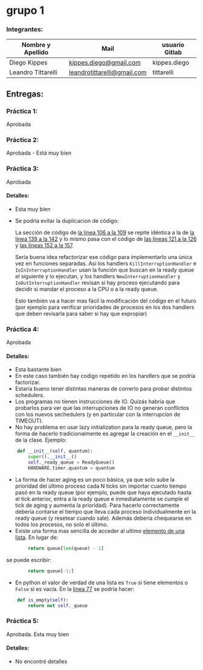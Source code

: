 # grupo 1

### Integrantes:

| Nombre y Apellido  | Mail                        | usuario Gitlab |
|--------------------|-----------------------------|----------------|
| Diego Kippes       | kippes.diego@gmail.com      | kippes.diego   |  
| Leandro Tittarelli | leandrotittarelli@gmail.com | tittarelli     |


## Entregas:

### Práctica 1:
Aprobada

### Práctica 2:
Aprobada - Está muy bien

### Práctica 3:
Aprobada
#### Detalles:
- Esta muy bien
- Se podría evitar la duplicacion de código:
  
  La sección de código de [la línea 106 a la 109](https://gitlab.com/so-unq-2022-s2/grupo_1/-/blob/main/practica_3/so.py#L106-109) se repite idéntica a la de [la línea 139 a la 142](https://gitlab.com/so-unq-2022-s2/grupo_1/-/blob/main/practica_3/so.py#L139-142) y lo mismo pasa con el código de [las líneas 121 a la 126](https://gitlab.com/so-unq-2022-s2/grupo_1/-/blob/main/practica_3/so.py#L121-126) y [las líneas 152 a la 157](https://gitlab.com/so-unq-2022-s2/grupo_1/-/blob/main/practica_3/so.py#L152-157).

  Sería buena idea refactorizar ese código para implementarlo una única vez en funciones separadas. Asi los handlers `KillInterruptionHandler` e `IoInInterruptionHandler` usan la función que buscan en la ready queue el siguiente y lo ejecutan, y los handlers `NewInterruptionHandler` y `IoOutInterruptionHandler` revisan si hay proceso ejecutando para decidir si mandar el proceso a la CPU o a la ready queue.
  
  Esto también va a hacer mas fácil la modificación del código en el futuro (por ejemplo para verificar prioridades de procesos en los dos handlers que deben revisarla para saber si hay que expropiar)

### Práctica 4:
Aprobada
#### Detalles:
- Esta bastante bien
- En este caso también hay codigo repetido en los handlers que se podría factorizar.
- Estaría bueno tener distintas maneras de correrlo para probar distintos schedulers.
- Los programas no tienen instrucciones de IO. Quizás habría que probarlos para ver que las interrupciones de IO no generan conflictos con los nuevos sechedulers (y en particular con la interrupcion de TIMEOUT).
- No hay problema en usar lazy initialization para la ready queue, pero la forma de hacerlo tradicionalmente es agregar la creación en el `__init__` de la clase. Ejemplo:

```python
    def __init__(self, quantum):
        super().__init__()
        self._ready_queue = ReadyQueue()
        HARDWARE.timer.quantum = quantum
```
- La forma de hacer aging es un poco básica, ya que solo sube la prioridad del último proceso cada N ticks sin importar cuanto tiempo pasó en la ready queue (por ejemplo, puede que haya ejecutado hasta el tick anterior, entra a la ready queue e inmediatamente se cumple el tick de aging y aumenta la prioridad). Para hacerlo correctamente debería contarse el tiempo que lleva cada proceso individualmente en la ready queue (y resetear cuando sale). Además deberia chequearse en todos los procesos, no solo el último.
- Existe una forma mas sencilla de acceder al ultimo [elemento de una lista](https://gitlab.com/so-unq-2022-s2/grupo_1/-/blob/main/practica_4/so.py#L68). En lugar de:

```python
        return queue[len(queue) - 1]
```

se puede escribir:
```python
        return queue[-1:]
```
- En python el valor de verdad de una lista es `True` si tiene elementos o `False` si es vacía. En la [linea 77](https://gitlab.com/so-unq-2022-s2/grupo_1/-/blob/main/practica_4/so.py#L77-78) se podría hacer:

```python
    def is_empty(self):
        return not self._queue
```

### Práctica 5:
Aprobada. Esta muy bien
#### Detalles:
- No encontré detalles 
